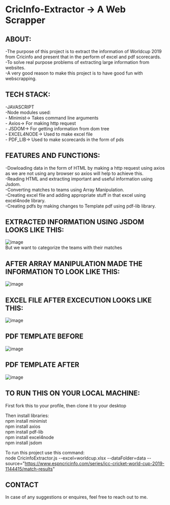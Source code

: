 # CricInfo-Extractor -> A Web Scrapper

## ABOUT:
-The purpose of this project is to extract the information of Worldcup 2019 from Cricinfo
 and present that in the perform of excel and pdf scorecards. <br>
-To solve real purpose problems of extracting large information from websites. <br>
-A very good reason to make this project is to have good fun with webscrapping. <br>


## TECH STACK:
-JAVASCRIPT <br>
-Node modules used: <br>
    -  Minimist-> Takes command line arguments <br>
    -  Axios-> For making http request <br>
    -  JSDOM-> For getting information from dom tree <br>
    -  EXCEL4NODE-> Used to make excel file <br>
    -  PDF_LIB-> Used to make scorecards in the form of pds <br>


 ## FEATURES AND FUNCTIONS:
 -Dowloading data in the form of HTML by making a http request using axios as we are not using any browser so axios will help to achieve this. <br>
 -Reading HTML and extracting important and useful information using Jsdom. <br>
 -Converting matches to teams using Array Manipulation. <br>
 -Creating excel file and adding appropriate stuff in that excel using excel4node library. <br>
 -Creating pdfs by making changes to Template pdf using pdf-lib library. <br>
 
 
 ## EXTRACTED INFORMATION USING JSDOM LOOKS LIKE THIS:
 ![image](https://user-images.githubusercontent.com/56155933/136846517-4868ec6f-c2e8-4d4d-ab57-e521b14d52ae.png)<br>
  But we want to categorize the teams with their matches


 ## AFTER ARRAY MANIPULATION MADE THE INFORMATION TO LOOK LIKE THIS:
 ![image](https://user-images.githubusercontent.com/56155933/136846870-c12ba320-2e6e-4963-8af0-fae193a22782.png)


 ## EXCEL FILE AFTER EXCECUTION LOOKS LIKE THIS:
 ![image](https://user-images.githubusercontent.com/56155933/136847359-6af18246-4a75-4a43-b930-bcbf284d20ab.png)


 ## PDF TEMPLATE BEFORE 
 ![image](https://user-images.githubusercontent.com/56155933/136847014-6c8f3b18-1b7e-45b9-8eeb-72b313d2fd78.png)
 

 ## PDF TEMPLATE AFTER
 ![image](https://user-images.githubusercontent.com/56155933/136847566-9a464689-ad39-4582-8784-7045c4d9987f.png)

 ## TO RUN THIS ON YOUR LOCAL MACHINE:
   First fork this to your profile, then clone it to your desktop<br>
   
   Then install libraries:<br>
   npm install minimist<br>
   npm install axios<br>
   npm install pdf-lib<br>
   npm install excel4node<br>
   npm install jsdom
  
  To run this project use this command: <br>
  node CricinfoExtractor.js --excel=worldcup.xlsx --dataFolder=data --source="https://www.espncricinfo.com/series/icc-cricket-world-cup-2019-1144415/match-results"

 ## CONTACT
 In case of any suggestions or enquires, feel free to reach out to me.

